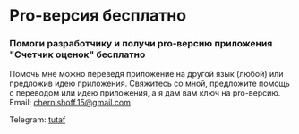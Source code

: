 # Pro-версия бесплатно
### Помоги разработчику и получи pro-версию приложения "Счетчик оценок" бесплатно ###
Помочь мне можно переведя приложение на другой язык (любой) или предложив идею приложения. Свяжитесь со мной, предложите помощь с переводом или идею приложения, а я дам вам ключ на pro-версию.
Email: [chernishoff.15@gmail.com](mailto:chernishoff.15@gmail.com)

Telegram: [tutaf](http://t.me/tutaf)

